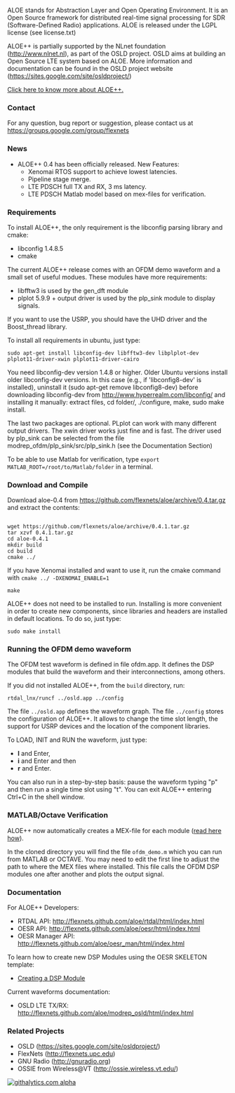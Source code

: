 
ALOE stands for Abstraction Layer and Open Operating Environment. It is an Open Source framework for distributed real-time signal processing for SDR (Software-Defined Radio) applications. ALOE is released under the LGPL license (see license.txt) 

ALOE++ is partially supported by the NLnet foundation (http://www.nlnet.nl), as part of the OSLD project. OSLD aims at building an Open Source LTE system based on ALOE. More information and documentation can be found in the OSLD project website (https://sites.google.com/site/osldproject/)

[Click here to know more about ALOE++.](https://github.com/flexnets/aloe/wiki/ALOE-Project)

### Contact
For any question, bug report or suggestion, please contact us at
https://groups.google.com/group/flexnets


### News
 * ALOE++ 0.4 has been officially released. New Features: 
    * Xenomai RTOS support to achieve lowest latencies.
    * Pipeline stage merge.
    * LTE PDSCH full TX and RX, 3 ms latency.  
    * LTE PDSCH Matlab model based on mex-files for verification.

### Requirements
To install ALOE++, the only requirement is the libconfig parsing library and cmake:
 * libconfig 1.4.8.5
 * cmake

The current ALOE++ release comes with an OFDM demo waveform and a small set of useful modues. These modules have more requirements: 
 * libfftw3 is used by the gen_dft module 
 * plplot 5.9.9 + output driver is used by the plp_sink module to display signals.

If you want to use the USRP, you should have the UHD driver and the Boost_thread library. 

To install all requirements in ubuntu, just type:

`sudo apt-get install libconfig-dev libfftw3-dev libplplot-dev plplot11-driver-xwin plplot11-driver-cairo`

You need libconfig-dev version 1.4.8 or higher. Older Ubuntu versions install older libconfig-dev versions. In this case (e.g., if 'libconfig8-dev' is installed), uninstall it (sudo apt-get remove libconfig8-dev) before downloading libconfig-dev from http://www.hyperrealm.com/libconfig/ and installing it manually: extract files, cd folder/, ./configure, make, sudo make install.

The last two packages are optional. PLplot can work with many different output drivers. The xwin driver works just fine and is fast. The driver used by plp_sink can be selected from the file modrep_ofdm/plp_sink/src/plp_sink.h (see the Documentation Section)

To be able to use Matlab for verification, type `export MATLAB_ROOT=/root/to/Matlab/folder` in a terminal.
  
### Download and Compile

Download aloe-0.4 from https://github.com/flexnets/aloe/archive/0.4.tar.gz and extract the contents:

```

wget https://github.com/flexnets/aloe/archive/0.4.1.tar.gz
tar xzvf 0.4.1.tar.gz
cd aloe-0.4.1
mkdir build
cd build
cmake ../

```

If you have Xenomai installed and want to use it, run the cmake command with `cmake ../ -DXENOMAI_ENABLE=1`

`make`

ALOE++ does not need to be installed to run. Installing is more convenient in order to create new components, since libraries and headers are installed in default locations. To do so, just type:

`sudo make install`


### Running the OFDM demo waveform
The OFDM test waveform is defined in file ofdm.app. It defines the DSP modules that build the waveform and their interconnections, among others. 

If you did not installed ALOE++, from the `build` directory, run:

`rtdal_lnx/runcf ../osld.app ../config`

The file `../osld.app` defines the waveform graph. The file `../config` stores the configuration of ALOE++. It allows to change the time slot length, the support for USRP devices and the location of the component libraries. 

To LOAD, INIT and RUN the waveform, just type:
 *  **l** and Enter, 
 *  **i** and Enter and then 
 *  **r** and Enter. 

You can also run in a step-by-step basis: pause the waveform typing "p" and then run a single time slot using "t". You can exit ALOE++ entering Ctrl+C in the shell window. 

### MATLAB/Octave Verification
ALOE++ now automatically creates a MEX-file for each module ([read here how](https://github.com/flexnets/aloe/wiki/Creating-a-DSP-Module)).

In the cloned directory you will find the file `ofdm_demo.m` which you can run from MATLAB or OCTAVE. You may need to edit the first line to adjust the path to where the MEX files where installed. This file calls the OFDM DSP modules one after another and plots the output signal. 

### Documentation 
For ALOE++ Developers:
 * RTDAL API: http://flexnets.github.com/aloe/rtdal/html/index.html
 * OESR API: http://flexnets.github.com/aloe/oesr/html/index.html
 * OESR Manager API: http://flexnets.github.com/aloe/oesr_man/html/index.html

To learn how to create new DSP Modules using the OESR SKELETON template:
 * [Creating a DSP Module](https://github.com/flexnets/aloe/wiki/Creating-a-DSP-Module)

Current waveforms documentation:
 * OSLD LTE TX/RX: http://flexnets.github.com/aloe/modrep_osld/html/index.html

### Related Projects
 * OSLD (https://sites.google.com/site/osldproject/)
 * FlexNets (http://flexnets.upc.edu)
 * GNU Radio (http://gnuradio.org)
 * OSSIE from Wireless@VT (http://ossie.wireless.vt.edu/)

[![githalytics.com alpha](https://cruel-carlota.pagodabox.com/fbe47a2652453cdc1eb50219b38ab2f0 "githalytics.com")](http://githalytics.com/flexnets/aloe)
